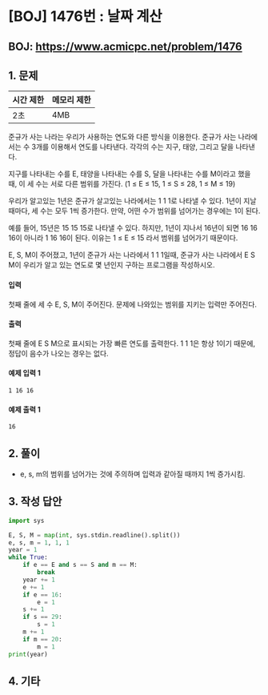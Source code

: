 #  [BOJ] 1476번 : 날짜 계산

## BOJ: https://www.acmicpc.net/problem/1476

## 1. 문제

|시간 제한| 메모리 제한| 
|:----|:----|
|2초|4MB|

준규가 사는 나라는 우리가 사용하는 연도와 다른 방식을 이용한다. 준규가 사는 나라에서는 수 3개를 이용해서 연도를 나타낸다. 각각의 수는 지구, 태양, 그리고 달을 나타낸다.

지구를 나타내는 수를 E, 태양을 나타내는 수를 S, 달을 나타내는 수를 M이라고 했을 때, 이 세 수는 서로 다른 범위를 가진다. (1 ≤ E ≤ 15, 1 ≤ S ≤ 28, 1 ≤ M ≤ 19)

우리가 알고있는 1년은 준규가 살고있는 나라에서는 1 1 1로 나타낼 수 있다. 1년이 지날 때마다, 세 수는 모두 1씩 증가한다. 만약, 어떤 수가 범위를 넘어가는 경우에는 1이 된다.

예를 들어, 15년은 15 15 15로 나타낼 수 있다. 하지만, 1년이 지나서 16년이 되면 16 16 16이 아니라 1 16 16이 된다. 이유는 1 ≤ E ≤ 15 라서 범위를 넘어가기 때문이다.

E, S, M이 주어졌고, 1년이 준규가 사는 나라에서 1 1 1일때, 준규가 사는 나라에서 E S M이 우리가 알고 있는 연도로 몇 년인지 구하는 프로그램을 작성하시오.

#### 입력
첫째 줄에 세 수 E, S, M이 주어진다. 문제에 나와있는 범위를 지키는 입력만 주어진다.

#### 출력
첫째 줄에 E S M으로 표시되는 가장 빠른 연도를 출력한다. 1 1 1은 항상 1이기 때문에, 정답이 음수가 나오는 경우는 없다.

#### 예제 입력 1
```
1 16 16
```
#### 예제 출력 1
```
16
```

## 2. 풀이
- e, s, m의 범위를 넘어가는 것에 주의하며 입력과 같아질 때까지 1씩 증가시킴.

## 3. 작성 답안
```python
import sys

E, S, M = map(int, sys.stdin.readline().split())
e, s, m = 1, 1, 1
year = 1
while True:
	if e == E and s == S and m == M:
		break
	year += 1
	e += 1
	if e == 16:
		e = 1
	s += 1
	if s == 29:
		s = 1
	m += 1
	if m == 20:
		m = 1
print(year)
```
## 4. 기타
